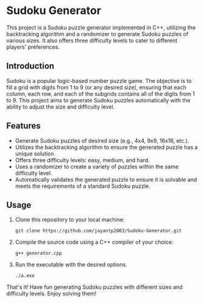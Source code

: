 # Sudoku Generator

This project is a Sudoku puzzle generator implemented in C++, utilizing the backtracking algorithm and a randomizer to generate Sudoku puzzles of various sizes. It also offers three difficulty levels to cater to different players' preferences.

## Introduction
Sudoku is a popular logic-based number puzzle game. The objective is to fill a grid with digits from 1 to 9 (or any desired size), ensuring that each column, each row, and each of the subgrids contains all of the digits from 1 to 9. This project aims to generate Sudoku puzzles automatically with the ability to adjust the size and difficulty level.

## Features
- Generate Sudoku puzzles of desired size (e.g., 4x4, 9x9, 16x16, etc.).
- Utilizes the backtracking algorithm to ensure the generated puzzle has a unique solution.
- Offers three difficulty levels: easy, medium, and hard.
- Uses a randomizer to create a variety of puzzles within the same difficulty level.
- Automatically validates the generated puzzle to ensure it is solvable and meets the requirements of a standard Sudoku puzzle.

## Usage
1. Clone this repository to your local machine:
   ```
   git clone https://github.com/jayantp2003/Sudoku-Generator.git
   ```
2. Compile the source code using a C++ compiler of your choice:
   ```
   g++ generator.cpp
   ```
3. Run the executable with the desired options.
   ```
   ./a.exe 
   ```
   
That's it! Have fun generating Sudoku puzzles with different sizes and difficulty levels. Enjoy solving them!
